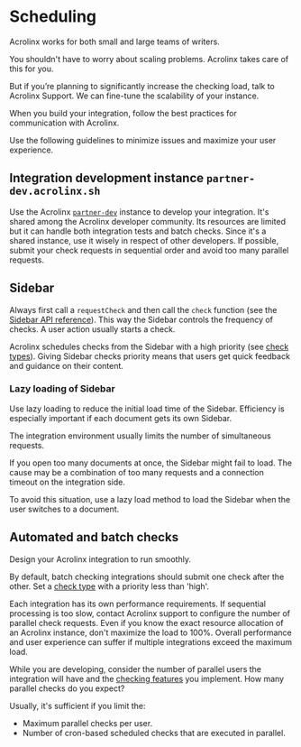 # Scheduling

Acrolinx works for both small and large teams of writers.

You shouldn't have to worry about scaling problems. Acrolinx takes care of this for you.

But if you’re planning to significantly increase the checking load, talk to Acrolinx Support.
We can fine-tune the scalability of your instance.

When you build your integration, follow the best practices for communication with Acrolinx.

Use the following guidelines to minimize issues and maximize your user experience.

## Integration development instance `partner-dev.acrolinx.sh`

Use the Acrolinx [`partner-dev`](https://partner-dev.acrolinx.sh/) instance to develop your integration.
It's shared among the Acrolinx developer community.
Its resources are limited but it can handle both integration tests and batch checks.
Since it's a shared instance, use it wisely in respect of other developers.
If possible, submit your check requests in sequential order and avoid too many parallel requests.

## Sidebar

Always first call a `requestCheck` and then call the `check` function (see the [Sidebar API reference](https://acrolinx.github.io/sidebar-interface/)).
This way the Sidebar controls the frequency of checks.
A user action usually starts a check.

Acrolinx schedules checks from the Sidebar with a high priority (see [check types](check-types.md)).
Giving Sidebar checks priority means that users get quick feedback and guidance on their content.

### Lazy loading of Sidebar

Use lazy loading to reduce the initial load time of the Sidebar.
Efficiency is especially important if each document gets its own Sidebar.

The integration environment usually limits the number of simultaneous requests.

If you open too many documents at once, the Sidebar might fail to load.
The cause may be a combination of too many requests and a connection timeout on the integration side.

To avoid this situation, use a lazy load method to load the Sidebar when the user switches to a document.

## Automated and batch checks

Design your Acrolinx integration to run smoothly.

By default, batch checking integrations should submit one check after the other.
Set a [check type](check-types.md) with a priority less than 'high'.

Each integration has its own performance requirements.
If sequential processing is too slow, contact Acrolinx support to configure the number of parallel check requests.
Even if you know the exact resource allocation of an Acrolinx instance, don't maximize the load to 100%.
Overall performance and user experience can suffer if multiple integrations exceed the maximum load.

While you are developing, consider the number of parallel users the integration will have
and the [checking features](checking-features.md) you implement. How many parallel checks do you expect?

Usually, it's sufficient if you limit the:

* Maximum parallel checks per user.
* Number of cron-based scheduled checks that are executed in parallel.
